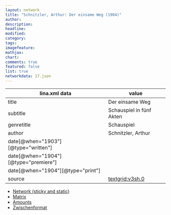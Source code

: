 ```yaml
---
layout: network
title: "Schnitzler, Arthur: Der einsame Weg (1904)"
author:
description:
headline:
modified:
category:
tags:
imagefeature: 
mathjax: 
chart: 
comments: true
featured: false
list: true
networkdata: 17.json
---
```

lina.xml data  | value
------------- | -------------
title|Der einsame Weg
subtitle|Schauspiel in fünf Akten
genretitle|Schauspiel
author|Schnitzler, Arthur
date[@when="1903"][@type="written"]|
date[@when="1904"][@type="premiere"]|
date[@when="1904"][@type="print"]|
source|[textgrid:v3sh.0](https://textgridlab.org/1.0/tgcrud-public/rest/textgrid:v3sh.0/data)



* [Network (sticky and static)](/linas/network17)
* [Matrix](/linas/matrix17)
* [Amounts](/linas/amount17)
* [Zwischenformat](/linas/lina17 )
